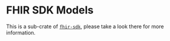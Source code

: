 # FHIR SDK Models

This is a sub-crate of [`fhir-sdk`](https://crates.io/crates/fhir-sdk), please take a look there for more information.
